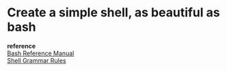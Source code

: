 # Create a simple shell, as beautiful as bash
**reference**  
[Bash Reference Manual][bash]  
[Shell Grammar Rules][shell]  

[bash]: https://www.gnu.org/software/bash/manual/bash.html
[shell]: https://pubs.opengroup.org/onlinepubs/009604499/utilities/xcu_chap02.html#tag_02_10_02